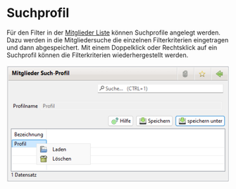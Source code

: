 # Suchprofil

Für den Filter in der [Mitglieder Liste](mitglieder.md) können Suchprofile angelegt werden. Dazu werden in die Mitgliedersuche die einzelnen Filterkriterien eingetragen und dann abgespeichert. Mit einem Doppelklick oder Rechtsklick auf ein Suchprofil können die Filterkriterien wiederhergestellt werden.

![](../../../../v3.1.x/mitglieder/content/img/Suchprofil.png)
